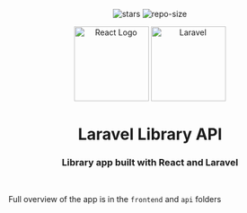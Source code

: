 <div align=center>

![stars] ![repo-size]

<picture>
  <source media="(prefers-color-scheme: dark)" srcset="frontend/public/react-light.png">
  <source media="(prefers-color-scheme: light)" srcset="frontend/public/react-dark.png">
  <img alt="React Logo" width="133" height="133">
</picture>

<picture>
    <source srcset="api/laravel-logo.png">
    <img alt="Laravel" width="133" height="133">
</picture>

# <a name="no-link"></a>Laravel Library API

### Library app built with React and Laravel

</div>
&nbsp;&nbsp;&nbsp;&nbsp;

Full overview of the app is in the `frontend` and `api` folders

[repo-size]: https://img.shields.io/github/repo-size/dragan717080/GoblinMineGame
[stars]: https://img.shields.io/github/stars/dragan717080/GoblinMineGame
